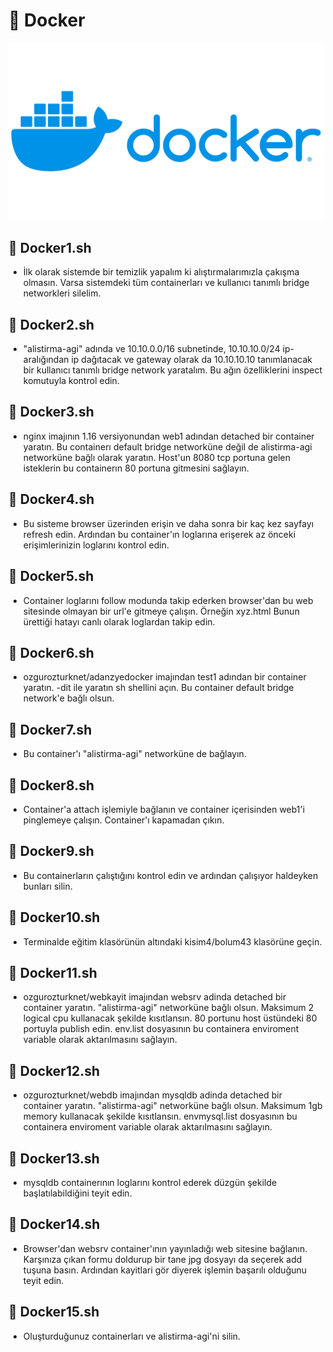 # 🎯 Docker 

<img src ="https://github.com/rasitesdmr/docker-container-image-volume/blob/master/images/Docker-Logo.png">

## 📌 Docker1.sh

* İlk olarak sistemde bir temizlik yapalım ki alıştırmalarımızla çakışma olmasın. Varsa sistemdeki tüm containerları ve kullanıcı tanımlı bridge networkleri silelim.

## 📌 Docker2.sh

* "alistirma-agi" adında ve 10.10.0.0/16 subnetinde, 10.10.10.0/24 ip-aralığından ip dağıtacak ve gateway olarak da 10.10.10.10 tanımlanacak bir kullanıcı tanımlı bridge network yaratalım. Bu ağın özelliklerini inspect komutuyla kontrol edin. 

## 📌 Docker3.sh

* nginx imajının 1.16 versiyonundan web1 adından detached bir container yaratın. Bu containerı default bridge networküne değil de alistirma-agi networküne bağlı olarak yaratın. Host'un 8080 tcp portuna gelen isteklerin bu containerın 80 portuna gitmesini sağlayın.

## 📌 Docker4.sh

* Bu sisteme browser üzerinden erişin ve daha sonra bir kaç kez sayfayı refresh edin. Ardından bu container'ın loglarına erişerek az önceki erişimlerinizin loglarını kontrol edin. 

## 📌 Docker5.sh

* Container loglarını follow modunda takip ederken browser'dan bu web sitesinde olmayan bir url'e gitmeye çalışın. Örneğin xyz.html Bunun ürettiği hatayı canlı olarak loglardan takip edin. 

## 📌 Docker6.sh

* ozgurozturknet/adanzyedocker imajından test1 adından bir container yaratın. -dit ile yaratın sh shellini açın. Bu container default bridge network'e bağlı olsun. 

## 📌 Docker7.sh

* Bu container'ı "alistirma-agi" networküne de bağlayın.

## 📌 Docker8.sh

* Container'a attach işlemiyle bağlanın ve container içerisinden web1'i pinglemeye çalışın. Container'ı kapamadan çıkın. 

## 📌 Docker9.sh

* Bu containerların çalıştığını kontrol edin ve ardından çalışıyor haldeyken bunları silin. 

## 📌 Docker10.sh

* Terminalde eğitim klasörünün altındaki kisim4/bolum43 klasörüne geçin. 

## 📌 Docker11.sh

* ozgurozturknet/webkayit imajından websrv adinda detached bir container yaratın. "alistirma-agi" networküne bağlı olsun. Maksimum 2 logical cpu kullanacak şekilde kısıtlansın. 80 portunu host üstündeki 80 portuyla publish edin. env.list dosyasının bu containera enviroment variable olarak aktarılmasını sağlayın. 

## 📌 Docker12.sh

* ozgurozturknet/webdb imajından mysqldb adinda detached bir container yaratın. "alistirma-agi" networküne bağlı olsun. Maksimum 1gb memory kullanacak şekilde kısıtlansın. envmysql.list dosyasının bu containera enviroment variable olarak aktarılmasını sağlayın. 

## 📌 Docker13.sh

* mysqldb containerının loglarını kontrol ederek düzgün şekilde başlatılabildiğini teyit edin. 

## 📌 Docker14.sh

* Browser'dan websrv container'ının yayınladığı web sitesine bağlanın. Karşınıza çıkan formu doldurup bir tane jpg dosyayı da seçerek add tuşuna basın. Ardından kayitlari gör diyerek işlemin başarılı olduğunu teyit edin. 

## 📌 Docker15.sh

* Oluşturduğunuz containerları ve alistirma-agi'ni silin.












